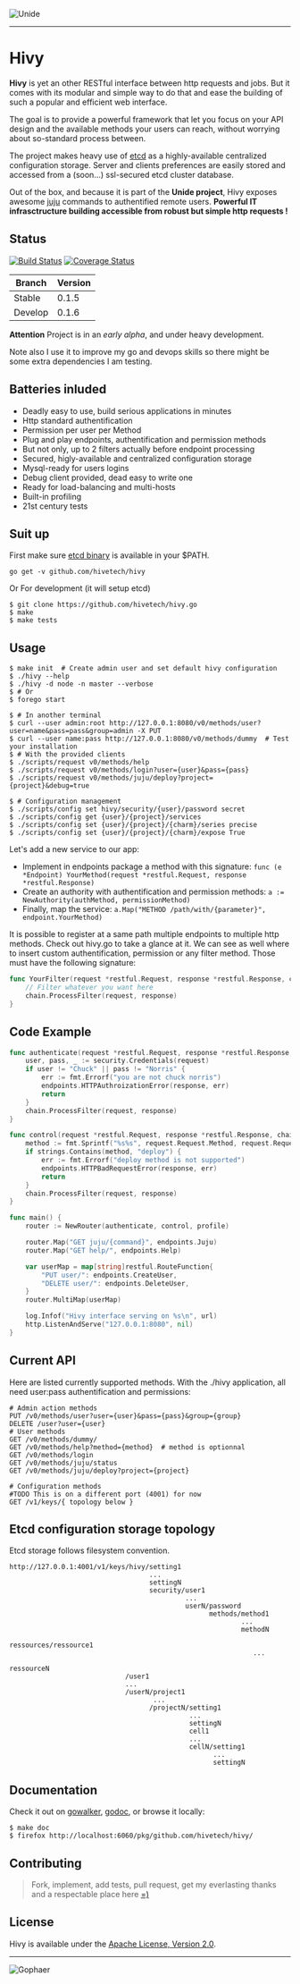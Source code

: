 ![Unide](https://raw.github.com/hivetech/hivetech.github.io/master/images/logo-unide.png)

---------------------------------------------------------------

Hivy
====

**Hivy** is yet an other RESTful interface between http requests and jobs. But it
comes with its modular and simple way to do that and ease the building
of such a popular and efficient web interface.

The goal is to provide a powerful framework that let you focus on your API
design and the available methods your users can reach, without worrying about
so-standard process between.

The project makes heavy use of [etcd](http://coreos.com/docs/etcd/) as a
highly-available centralized configuration storage. Server and clients
preferences are easily stored and accessed from a (soon...) ssl-secured etcd
cluster database.

Out of the box, and because it is part of the **Unide project**, Hivy exposes
awesome [juju](https://juju.ubuntu.com/) commands to authentified remote users.
**Powerful IT infrasctructure building accessible from robust but simple http requests !**


Status
------

[![Build Status](https://drone.io/github.com/hivetech/hivy/status.png)](https://drone.io/github.com/hivetech/hivy/latest)
[![Coverage Status](https://coveralls.io/repos/hivetech/hivy/badge.png?branch=develop)](https://coveralls.io/r/hivetech/hivy?branch=develop)

Branch   | Version
-------- | -----
Stable   | 0.1.5
Develop  | 0.1.6

**Attention** Project is in an *early alpha*, and under heavy development.

Note also I use it to improve my go and devops skills so
there might be some extra dependencies I am testing.


Batteries inluded
-----------------

* Deadly easy to use, build serious applications in minutes
* Http standard authentification
* Permission per user per Method
* Plug and play endpoints, authentification and permission methods
* But not only, up to 2 filters actually before endpoint processing
* Secured, higly-available and centralized configuration storage
* Mysql-ready for users logins
* Debug client provided, dead easy to write one
* Ready for load-balancing and multi-hosts
* Built-in profiling
* 21st century tests

Suit up
-------

First make sure [etcd binary](https://github.com/coreos/etcd/releases/) is available in your $PATH.

```
go get -v github.com/hivetech/hivy
```

Or For development (it will setup etcd)

```console
$ git clone https://github.com/hivetech/hivy.go
$ make
$ make tests
```

Usage
-----

```console
$ make init  # Create admin user and set default hivy configuration
$ ./hivy --help
$ ./hivy -d node -n master --verbose  
$ # Or 
$ forego start

$ # In another terminal
$ curl --user admin:root http://127.0.0.1:8080/v0/methods/user?user=name&pass=pass&group=admin -X PUT
$ curl --user name:pass http://127.0.0.1:8080/v0/methods/dummy  # Test your installation
$ # With the provided clients
$ ./scripts/request v0/methods/help
$ ./scripts/request v0/methods/login?user={user}&pass={pass}
$ ./scripts/request v0/methods/juju/deploy?project={project}&debug=true

$ # Configuration management
$ ./scripts/config set hivy/security/{user}/password secret
$ ./scripts/config get {user}/{project}/services
$ ./scripts/config set {user}/{project}/{charm}/series precise
$ ./scripts/config set {user}/{project}/{charm}/expose True
```

Let's add a new service to our app:

* Implement in endpoints package a method with this signature: ``func (e
  *Endpoint) YourMethod(request *restful.Request, response *restful.Response)``
* Create an authority with authentification and permission
  methods: ``a := NewAuthority(authMethod, permissionMethod)``
* Finally, map the service: ``a.Map("METHOD /path/with/{parameter}", endpoint.YourMethod)``

It is possible to register at a same path multiple endpoints to multiple http
methods. Check out hivy.go to take a glance at it.  We can see as well where to
insert custom authentification, permission or any filter method. Those must
have the following signature: 

```go
func YourFilter(request *restful.Request, response *restful.Response, chain *restful.FilterChain) {
    // Filter whatever you want here
    chain.ProcessFilter(request, response)
}
```

Code Example
------------

```go
func authenticate(request *restful.Request, response *restful.Response, chain *restful.FilterChain) {
    user, pass, _ := security.Credentials(request)
    if user != "Chuck" || pass != "Norris" {  
        err := fmt.Errorf("you are not chuck norris")
        endpoints.HTTPAuthroizationError(response, err)
        return 
    }
    chain.ProcessFilter(request, response)
}

func control(request *restful.Request, response *restful.Response, chain *restful.FilterChain) {
    method := fmt.Sprintf("%s%s", request.Request.Method, request.Request.URL)
    if strings.Contains(method, "deploy") {
        err := fmt.Errorf("deploy method is not supported")
        endpoints.HTTPBadRequestError(response, err)
        return
    }
    chain.ProcessFilter(request, response)
}

func main() {
    router := NewRouter(authenticate, control, profile)

    router.Map("GET juju/{command}", endpoints.Juju)
    router.Map("GET help/", endpoints.Help)

    var userMap = map[string]restful.RouteFunction{
        "PUT user/": endpoints.CreateUser,
        "DELETE user/": endpoints.DeleteUser,
    }
    router.MultiMap(userMap)

    log.Infof("Hivy interface serving on %s\n", url)
    http.ListenAndServe("127.0.0.1:8080", nil)
}
```


Current API
-----------

Here are listed currently supported methods. With the ./hivy application, all
need user:pass authentification and permissions:

```console
# Admin action methods
PUT /v0/methods/user?user={user}&pass={pass}&group={group}
DELETE /user?user={user}
# User methods
GET /v0/methods/dummy/
GET /v0/methods/help?method={method}  # method is optionnal
GET /v0/methods/login
GET /v0/methods/juju/status
GET /v0/methods/juju/deploy?project={project}

# Configuration methods
#TODO This is on a different port (4001) for now
GET /v1/keys/{ topology below }
```


Etcd configuration storage topology
-----------------------------------

Etcd storage follows filesystem convention.

```
http://127.0.0.1:4001/v1/keys/hivy/setting1
                                   ...
                                   settingN
                                   security/user1
                                            ...
                                            userN/password
                                                  methods/method1
                                                          ...
                                                          methodN
                                                  ressources/ressource1
                                                             ...
                                                             ressourceN
                             /user1
                             ...
                             /userN/project1
                                    ...
                                   /projectN/setting1
                                             ...
                                             settingN
                                             cell1
                                             ...
                                             cellN/setting1
                                                   ...
                                                   settingN
```

Documentation
-------------

Check it out on [gowalker](http://gowalker.org/github.com/hivetech/hivy),
[godoc](http://godoc.org/github.com/hivetech/hivy), or browse it locally:

```console
$ make doc
$ firefox http://localhost:6060/pkg/github.com/hivetech/hivy/
```


Contributing
------------

> Fork, implement, add tests, pull request, get my everlasting thanks and a
> respectable place here [=)](https://github.com/jondot/groundcontrol)


License
-------

Hivy is available under the [Apache License, Version 2.0](http://www.apache.org/licenses/LICENSE-2.0.html).


---------------------------------------------------------------

![Gophaer](https://raw.github.com/hivetech/hivetech.github.io/master/images/pilotgopher.jpg)

